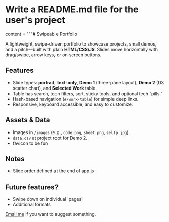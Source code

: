 # Write a README.md file for the user's project
content = """# Swipeable Portfolio

A lightweight, swipe-driven portfolio to showcase projects, small demos, and a pitch—built with plain **HTML/CSS/JS**. Slides move horizontally with drag/swipe, arrow keys, or on‑screen buttons.

## Features
- Slide types: **portrait**, **text-only**, **Demo 1** (three-pane layout), **Demo 2** (D3 scatter chart), and **Selected Work** table.
- Table has search, tech filters, sort, sticky tools, and optional tech “pills.”
- Hash-based navigation (`#/work-table`) for simple deep links.
- Responsive, keyboard accessible, and easy to customize.

## Assets & Data
- Images in `/images` (e.g., `code.png`, `sheet.png`, `selfp.jpg`).
- `data.csv` at project root for Demo 2.
- favicon to be fun 

## Notes
- Slide order defined at the end of app.js

## Future features? 
- Swipe down on individual 'pages'
- Additional formats

[Email me](mailto:drew.jay.adams@gmail.com) if you want to suggest something. 
